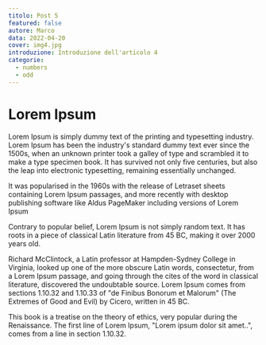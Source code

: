```yaml
---
titolo: Post 5
featured: false
autore: Marco
data: 2022-04-20
cover: img4.jpg
introduzione: Introduzione dell'articolo 4
categorie:
  - numbers
  - odd
---
```


# Lorem Ipsum

Lorem Ipsum is simply dummy text of the printing and typesetting industry. Lorem Ipsum has been the industry's standard dummy text ever since the 1500s, when an unknown printer took a galley of type and scrambled it to make a type specimen book. It has survived not only five centuries, but also the leap into electronic typesetting, remaining essentially unchanged.

It was popularised in the 1960s with the release of Letraset sheets containing Lorem Ipsum passages, and more recently with desktop publishing software like Aldus PageMaker including versions of Lorem Ipsum

Contrary to popular belief, Lorem Ipsum is not simply random text. It has roots in a piece of classical Latin literature from 45 BC, making it over 2000 years old.

Richard McClintock, a Latin professor at Hampden-Sydney College in Virginia, looked up one of the more obscure Latin words, consectetur, from a Lorem Ipsum passage, and going through the cites of the word in classical literature, discovered the undoubtable source. Lorem Ipsum comes from sections 1.10.32 and 1.10.33 of "de Finibus Bonorum et Malorum" (The Extremes of Good and Evil) by Cicero, written in 45 BC.

This book is a treatise on the theory of ethics, very popular during the Renaissance. The first line of Lorem Ipsum, "Lorem ipsum dolor sit amet..", comes from a line in section 1.10.32.
